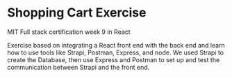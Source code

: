 <h1>Shopping Cart Exercise</h1>

MIT Full stack certification week 9 in React

Exercise based on integrating a React front end with the back end and learn how to use tools like Strapi, Postman, Express, and node. 
We used Strapi to create the Database, then use Express and Postman to set up and test the communication between Strapi and the front end.
